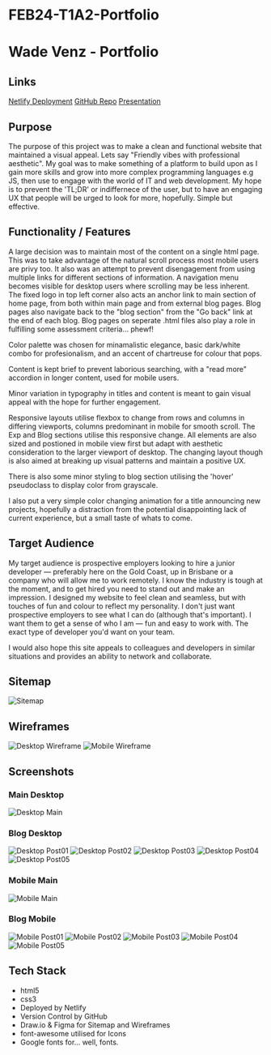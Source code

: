 # FEB24-T1A2-Portfolio

# Wade Venz - Portfolio

## Links

[Netlify Deployment](https://wv-portfolio.netlify.app/)
[GitHub Repo](https://github.com/wadevenz/FEB24-T1A2-Portfolio)
[Presentation]()

## Purpose

The purpose of this project was to make a clean and functional website that maintained a visual appeal. Lets say "Friendly vibes with professional aesthetic". My goal was to make something of a platform to build upon as I gain more skills and grow into more complex programming languages e.g JS, then use to engage with the world of IT and web development. My hope is to prevent the 'TL;DR' or indiffernece of the user, but to have an engaging UX that people will be urged to look for more, hopefully. Simple but effective. 

## Functionality / Features

A large decision was to maintain most of the content on a single html page. This was to take advantage of the natural scroll process most mobile users are privy too. It also was an attempt to prevent disengagement from using multiple links for different sections of information. A navigation menu becomes visible for desktop users where scrolling may be less inherent. The fixed logo in top left corner also acts an anchor link to main section of home page, from both within main page and from external blog pages. Blog pages also navigate back to the "blog section" from the "Go back" link at the end of each blog. Blog pages on seperate .html files also play a role in fulfilling some assessment criteria... phewf!

Color palette was chosen for minamalistic elegance, basic dark/white combo for profesionalism, and an accent of chartreuse for colour that pops.

Content is kept brief to prevent laborious searching, with a "read more" accordion in longer content, used for mobile users.

Minor variation in typography in titles and content is meant to gain visual appeal with the hope for further engagement.

Responsive layouts utilise flexbox to change from rows and columns in differing viewports, columns predominant in mobile for smooth scroll. The Exp and Blog sections utilise this responsive change. All elements are also sized and postioned in mobile view first but adapt with aesthetic consideration to the larger viewport of desktop. The changing layout though is also aimed at breaking up visual patterns and maintain a positive UX.  

There is also some minor styling to blog section utilising the 'hover' pseudoclass to display color from grayscale. 

I also put a very simple color changing animation for a title announcing new projects, hopefully a distraction from the potential disappointing lack of current experience, but a small taste of whats to come.  


## Target Audience

My target audience is prospective employers looking to hire a junior developer — preferably here on the Gold Coast, up in Brisbane or a company who will allow me to work remotely. I know the industry is tough at the moment, and to get hired you need to stand out and make an impression. I designed my website to feel clean and seamless, but with touches of fun and colour to reflect my personality. I don't just want prospective employers to see what I can do (although that's important). I want them to get a sense of who I am — fun and easy to work with. The exact type of developer you'd want on your team.

I would also hope this site appeals to colleagues and developers in similar situations and provides an ability to network and collaborate. 


## Sitemap

<img src="/docs/Portfolio-sitemap.drawio.png" alt="Sitemap">

## Wireframes

<img src="/docs/Wireframe-Desktop.png" alt="Desktop Wireframe">
<img src="/docs/Wireframe-Mobile.png" alt="Mobile Wireframe">

## Screenshots

### Main Desktop
<img src="/docs/Desktop-main.png" alt="Desktop Main">

### Blog Desktop
<img src="/docs/Desktop-Post01.png" alt="Desktop Post01">
<img src="/docs/Desktop-Post02.png" alt="Desktop Post02">
<img src="/docs/Desktop-Post03.png" alt="Desktop Post03">
<img src="/docs/Desktop-Post04.png" alt="Desktop Post04">
<img src="/docs/Desktop-Post05.png" alt="Desktop Post05">

### Mobile Main
<img src="/docs/Mobile-main.png" alt="Mobile Main">

### Blog Mobile
<img src="/docs/Mobile-Post01.png" alt="Mobile Post01">
<img src="/docs/Mobile-Post02.png" alt="Mobile Post02">
<img src="/docs/Mobile-Post03.png" alt="Mobile Post03">
<img src="/docs/Mobile-Post04.png" alt="Mobile Post04">
<img src="/docs/Mobile-Post05.png" alt="Mobile Post05">

## Tech Stack

- html5
- css3
- Deployed by Netlify
- Version Control by GitHub
- Draw.io & Figma for Sitemap and Wireframes
- font-awesome utilised for Icons
- Google fonts for... well, fonts.